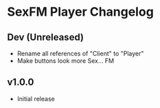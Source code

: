 # SexFM Player Changelog

## Dev (Unreleased)
- Rename all references of "Client" to "Player"
- Make buttons look more Sex... FM

## v1.0.0
- Initial release